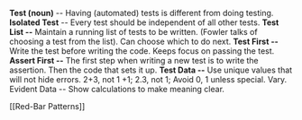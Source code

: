 

**Test (noun)** -- 
	Having (automated) tests is different from doing testing.
**Isolated Test** -- 
	Every test should be independent of all other tests.
**Test List --**
	Maintain a running list of tests to be written. (Fowler talks of choosing a test from the list).
	 Can choose which to do next.
 **Test First --**
	 Write the test before writing the code.
	 Keeps focus on passing the test.
 **Assert First --**
	 The first step when writing a new test is to write the assertion. 
	 Then the code that sets it up.
 **Test Data --**
	 Use unique values that will not hide errors.
	 2+3, not 1 +1; 2.3, not 1; Avoid 0, 1 unless special. Vary.
Evident Data --
	Show calculations to make meaning clear.

[[Red-Bar Patterns]]
 